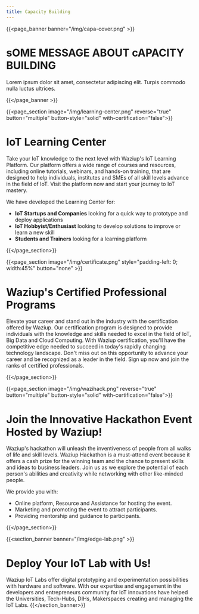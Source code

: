 ```yaml
---
title: Capacity Building
---
```


{{<page_banner banner="/img/capa-cover.png" >}}

# sOME MESSAGE ABOUT cAPACITY BUILDING

Lorem ipsum dolor sit amet, consectetur adipiscing elit. Turpis commodo nulla luctus ultrices.

{{</page_banner >}}

{{<page_section image="/img/learning-center.png" reverse="true"  button="multiple" button-style="solid" with-certification="false">}}

# IoT Learning Center
Take your IoT knowledge to the next level with Waziup's IoT Learning Platform. Our platform offers a wide range of courses and resources, including online tutorials, webinars, and hands-on training, that are designed to help individuals, institutes and SMEs of all skill levels advance in the field of IoT. Visit the platform now and start your journey to IoT mastery.

We have developed the Learning Center for: 

- **IoT Startups and Companies** looking for a quick way to prototype and deploy applications
- **IoT Hobbyist/Enthusiast** looking to develop solutions to improve or learn a new skill
- **Students and Trainers** looking for a learning platform

{{</page_section>}}

{{<page_section image="/img/certificate.png" style="padding-left: 0; width:45%" button="none" >}}

# Waziup's Certified Professional Programs
Elevate your career and stand out in the industry with the certification offered by Waziup. Our certification program is designed to provide individuals with the knowledge and skills needed to excel in the field of IoT, Big Data and Cloud Computing. With Waziup certification, you'll have the competitive edge needed to succeed in today's rapidly changing technology landscape. Don't miss out on this opportunity to advance your career and be recognized as a leader in the field. Sign up now and join the ranks of certified professionals.

{{</page_section>}}

{{<page_section image="/img/wazihack.png" reverse="true"  button="multiple" button-style="solid" with-certification="false">}}

# Join the Innovative Hackathon Event Hosted by Waziup!
Waziup's hackathon will unleash the inventiveness of people from all walks of life and skill levels. Waziup Hackathon is a must-attend event because it offers a cash prize for the winning team and the chance to present skills and ideas to business leaders. Join us as we explore the potential of each person's abilities and creativity while networking with other like-minded people.
 
We provide you with: 
- Online platform, Resource and Assistance for hosting the event.
- Marketing and promoting the event to attract participants.
- Providing mentorship and guidance to participants.


{{</page_section>}}

{{<section_banner banner="/img/edge-lab.png" >}}
# Deploy Your IoT Lab with Us!
Waziup IoT Labs offer digital prototyping and experimentation possibilities with hardware and software. With our expertise and engagement in the developers and entrepreneurs community for IoT innovations have helped the Universities, Tech-Hubs, DIHs, Makerspaces creating and managing the IoT Labs.
{{</section_banner>}}
<!-- {{<full_length_banner banner="/img/edge-lab.png">}} -->